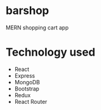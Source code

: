 # barshop
MERN shopping cart app

# Technology used
  - React
  - Express
  - MongoDB
  - Bootstrap
  - Redux
  - React Router
